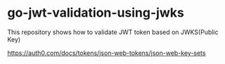 # go-jwt-validation-using-jwks
This repository shows how to validate JWT token based on JWKS(Public Key) 

https://auth0.com/docs/tokens/json-web-tokens/json-web-key-sets
